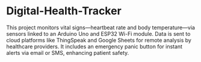 # Digital-Health-Tracker
This project monitors vital signs—heartbeat rate and body temperature—via sensors linked to an Arduino Uno and ESP32 Wi-Fi module. Data is sent to cloud platforms like ThingSpeak and Google Sheets for remote analysis by healthcare providers. It includes an emergency panic button for instant alerts via email or SMS, enhancing patient safety.

